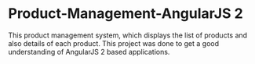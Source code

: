 # Product-Management-AngularJS 2

This product management system, which displays the list of products and also details of each product. This project was done to get
a good understanding of AngularJS 2 based applications.